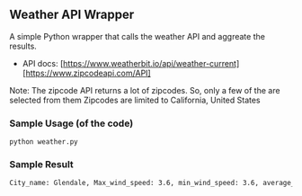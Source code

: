 ## Weather API Wrapper


A simple Python wrapper that calls the weather API and aggreate the results.

- API docs: [https://www.weatherbit.io/api/weather-current][https://www.zipcodeapi.com/API]

Note:
The zipcode API returns a lot of zipcodes. So, only a few of the are selected from them
Zipcodes are limited to California, United States

### Sample Usage (of the code)

```
python weather.py
```

### Sample Result
```bash
City_name: Glendale, Max_wind_speed: 3.6, min_wind_speed: 3.6, average_wind_speed : 3.6,Max_temperature: 17.8, min_temperature: 17.8, average_temperature : 17.8,Max_uv_index: 0, min_uv_index: 0, average_uv_index : 0.0
```